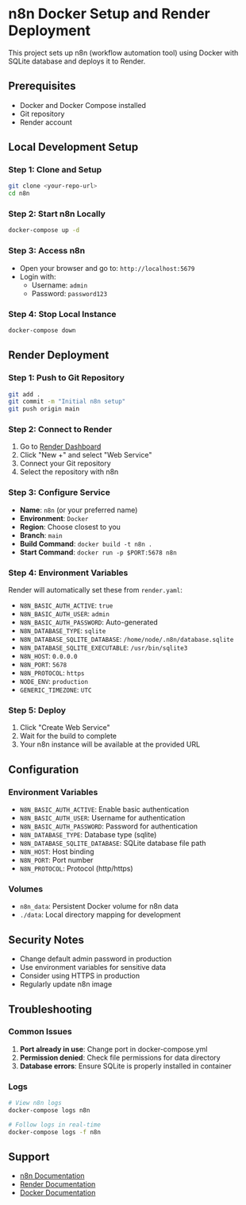 # n8n Docker Setup and Render Deployment

This project sets up n8n (workflow automation tool) using Docker with SQLite database and deploys it to Render.

## Prerequisites

- Docker and Docker Compose installed
- Git repository
- Render account

## Local Development Setup

### Step 1: Clone and Setup
```bash
git clone <your-repo-url>
cd n8n
```

### Step 2: Start n8n Locally
```bash
docker-compose up -d
```

### Step 3: Access n8n
- Open your browser and go to: `http://localhost:5679`
- Login with:
  - Username: `admin`
  - Password: `password123`

### Step 4: Stop Local Instance
```bash
docker-compose down
```

## Render Deployment

### Step 1: Push to Git Repository
```bash
git add .
git commit -m "Initial n8n setup"
git push origin main
```

### Step 2: Connect to Render
1. Go to [Render Dashboard](https://dashboard.render.com/)
2. Click "New +" and select "Web Service"
3. Connect your Git repository
4. Select the repository with n8n

### Step 3: Configure Service
- **Name**: `n8n` (or your preferred name)
- **Environment**: `Docker`
- **Region**: Choose closest to you
- **Branch**: `main`
- **Build Command**: `docker build -t n8n .`
- **Start Command**: `docker run -p $PORT:5678 n8n`

### Step 4: Environment Variables
Render will automatically set these from `render.yaml`:
- `N8N_BASIC_AUTH_ACTIVE`: `true`
- `N8N_BASIC_AUTH_USER`: `admin`
- `N8N_BASIC_AUTH_PASSWORD`: Auto-generated
- `N8N_DATABASE_TYPE`: `sqlite`
- `N8N_DATABASE_SQLITE_DATABASE`: `/home/node/.n8n/database.sqlite`
- `N8N_DATABASE_SQLITE_EXECUTABLE`: `/usr/bin/sqlite3`
- `N8N_HOST`: `0.0.0.0`
- `N8N_PORT`: `5678`
- `N8N_PROTOCOL`: `https`
- `NODE_ENV`: `production`
- `GENERIC_TIMEZONE`: `UTC`

### Step 5: Deploy
1. Click "Create Web Service"
2. Wait for the build to complete
3. Your n8n instance will be available at the provided URL

## Configuration

### Environment Variables
- `N8N_BASIC_AUTH_ACTIVE`: Enable basic authentication
- `N8N_BASIC_AUTH_USER`: Username for authentication
- `N8N_BASIC_AUTH_PASSWORD`: Password for authentication
- `N8N_DATABASE_TYPE`: Database type (sqlite)
- `N8N_DATABASE_SQLITE_DATABASE`: SQLite database file path
- `N8N_HOST`: Host binding
- `N8N_PORT`: Port number
- `N8N_PROTOCOL`: Protocol (http/https)

### Volumes
- `n8n_data`: Persistent Docker volume for n8n data
- `./data`: Local directory mapping for development

## Security Notes

- Change default admin password in production
- Use environment variables for sensitive data
- Consider using HTTPS in production
- Regularly update n8n image

## Troubleshooting

### Common Issues
1. **Port already in use**: Change port in docker-compose.yml
2. **Permission denied**: Check file permissions for data directory
3. **Database errors**: Ensure SQLite is properly installed in container

### Logs
```bash
# View n8n logs
docker-compose logs n8n

# Follow logs in real-time
docker-compose logs -f n8n
```

## Support

- [n8n Documentation](https://docs.n8n.io/)
- [Render Documentation](https://render.com/docs)
- [Docker Documentation](https://docs.docker.com/)
